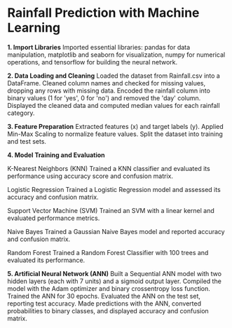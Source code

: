 # Rainfall Prediction with Machine Learning
**1. Import Libraries**
Imported essential libraries: pandas for data manipulation, matplotlib and seaborn for visualization, numpy for numerical operations, and tensorflow for building the neural network.

**2. Data Loading and Cleaning**
Loaded the dataset from Rainfall.csv into a DataFrame.
Cleaned column names and checked for missing values, dropping any rows with missing data.
Encoded the rainfall column into binary values (1 for 'yes', 0 for 'no') and removed the 'day' column.
Displayed the cleaned data and computed median values for each rainfall category.

**3. Feature Preparation**
Extracted features (x) and target labels (y).
Applied Min-Max Scaling to normalize feature values.
Split the dataset into training and test sets.

**4. Model Training and Evaluation**

K-Nearest Neighbors (KNN)
Trained a KNN classifier and evaluated its performance using accuracy score and confusion matrix.

Logistic Regression
Trained a Logistic Regression model and assessed its accuracy and confusion matrix.

Support Vector Machine (SVM)
Trained an SVM with a linear kernel and evaluated performance metrics.

Naive Bayes
Trained a Gaussian Naive Bayes model and reported accuracy and confusion matrix.

Random Forest
Trained a Random Forest Classifier with 100 trees and evaluated its performance.

**5. Artificial Neural Network (ANN)**
Built a Sequential ANN model with two hidden layers (each with 7 units) and a sigmoid output layer.
Compiled the model with the Adam optimizer and binary crossentropy loss function.
Trained the ANN for 30 epochs.
Evaluated the ANN on the test set, reporting test accuracy.
Made predictions with the ANN, converted probabilities to binary classes, and displayed accuracy and confusion matrix.

